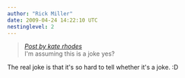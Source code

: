 ```yaml
---
author: "Rick Miller"
date: 2009-04-24 14:22:10 UTC
nestinglevel: 2
---
```

> [_Post by kate rhodes_](/hwhiec07/confused#post2)  
> I'm assuming this is a joke yes?  
> 

The real joke is that it's so hard to tell whether it's a joke. :D